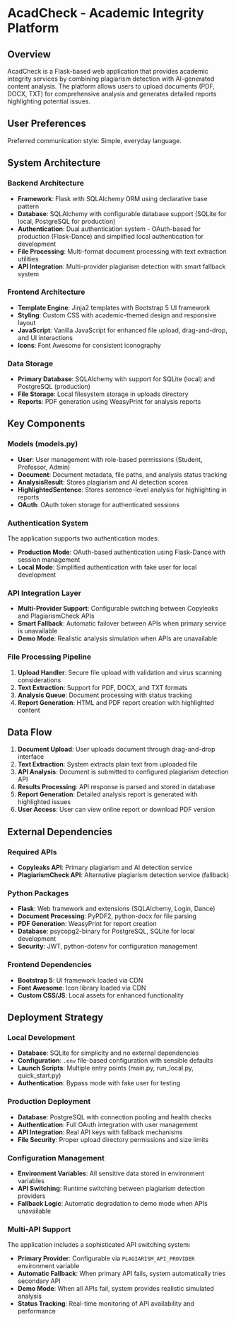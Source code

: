# AcadCheck - Academic Integrity Platform

## Overview

AcadCheck is a Flask-based web application that provides academic integrity services by combining plagiarism detection with AI-generated content analysis. The platform allows users to upload documents (PDF, DOCX, TXT) for comprehensive analysis and generates detailed reports highlighting potential issues.

## User Preferences

Preferred communication style: Simple, everyday language.

## System Architecture

### Backend Architecture
- **Framework**: Flask with SQLAlchemy ORM using declarative base pattern
- **Database**: SQLAlchemy with configurable database support (SQLite for local, PostgreSQL for production)
- **Authentication**: Dual authentication system - OAuth-based for production (Flask-Dance) and simplified local authentication for development
- **File Processing**: Multi-format document processing with text extraction utilities
- **API Integration**: Multi-provider plagiarism detection with smart fallback system

### Frontend Architecture
- **Template Engine**: Jinja2 templates with Bootstrap 5 UI framework
- **Styling**: Custom CSS with academic-themed design and responsive layout
- **JavaScript**: Vanilla JavaScript for enhanced file upload, drag-and-drop, and UI interactions
- **Icons**: Font Awesome for consistent iconography

### Data Storage
- **Primary Database**: SQLAlchemy with support for SQLite (local) and PostgreSQL (production)
- **File Storage**: Local filesystem storage in uploads directory
- **Reports**: PDF generation using WeasyPrint for analysis reports

## Key Components

### Models (models.py)
- **User**: User management with role-based permissions (Student, Professor, Admin)
- **Document**: Document metadata, file paths, and analysis status tracking
- **AnalysisResult**: Stores plagiarism and AI detection scores
- **HighlightedSentence**: Stores sentence-level analysis for highlighting in reports
- **OAuth**: OAuth token storage for authenticated sessions

### Authentication System
The application supports two authentication modes:
- **Production Mode**: OAuth-based authentication using Flask-Dance with session management
- **Local Mode**: Simplified authentication with fake user for local development

### API Integration Layer
- **Multi-Provider Support**: Configurable switching between Copyleaks and PlagiarismCheck APIs
- **Smart Fallback**: Automatic failover between APIs when primary service is unavailable
- **Demo Mode**: Realistic analysis simulation when APIs are unavailable

### File Processing Pipeline
1. **Upload Handler**: Secure file upload with validation and virus scanning considerations
2. **Text Extraction**: Support for PDF, DOCX, and TXT formats
3. **Analysis Queue**: Document processing with status tracking
4. **Report Generation**: HTML and PDF report creation with highlighted content

## Data Flow

1. **Document Upload**: User uploads document through drag-and-drop interface
2. **Text Extraction**: System extracts plain text from uploaded file
3. **API Analysis**: Document is submitted to configured plagiarism detection API
4. **Results Processing**: API response is parsed and stored in database
5. **Report Generation**: Detailed analysis report is generated with highlighted issues
6. **User Access**: User can view online report or download PDF version

## External Dependencies

### Required APIs
- **Copyleaks API**: Primary plagiarism and AI detection service
- **PlagiarismCheck API**: Alternative plagiarism detection service (fallback)

### Python Packages
- **Flask**: Web framework and extensions (SQLAlchemy, Login, Dance)
- **Document Processing**: PyPDF2, python-docx for file parsing
- **PDF Generation**: WeasyPrint for report creation
- **Database**: psycopg2-binary for PostgreSQL, SQLite for local development
- **Security**: JWT, python-dotenv for configuration management

### Frontend Dependencies
- **Bootstrap 5**: UI framework loaded via CDN
- **Font Awesome**: Icon library loaded via CDN
- **Custom CSS/JS**: Local assets for enhanced functionality

## Deployment Strategy

### Local Development
- **Database**: SQLite for simplicity and no external dependencies
- **Configuration**: `.env` file-based configuration with sensible defaults
- **Launch Scripts**: Multiple entry points (main.py, run_local.py, quick_start.py)
- **Authentication**: Bypass mode with fake user for testing

### Production Deployment
- **Database**: PostgreSQL with connection pooling and health checks
- **Authentication**: Full OAuth integration with user management
- **API Integration**: Real API keys with fallback mechanisms
- **File Security**: Proper upload directory permissions and size limits

### Configuration Management
- **Environment Variables**: All sensitive data stored in environment variables
- **API Switching**: Runtime switching between plagiarism detection providers
- **Fallback Logic**: Automatic degradation to demo mode when APIs unavailable

### Multi-API Support
The application includes a sophisticated API switching system:
- **Primary Provider**: Configurable via `PLAGIARISM_API_PROVIDER` environment variable
- **Automatic Fallback**: When primary API fails, system automatically tries secondary API
- **Demo Mode**: When all APIs fail, system provides realistic simulated analysis
- **Status Tracking**: Real-time monitoring of API availability and performance